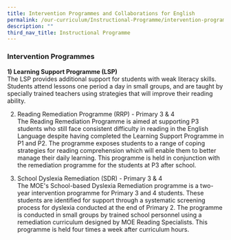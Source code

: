```yaml
---
title: Intervention Programmes and Collaborations for English
permalink: /our-curriculum/Instructional-Programme/intervention-programmes-collab-english/
description: ""
third_nav_title: Instructional Programme
---
```

### **Intervention Programmes**

**1) Learning Support Programme (LSP)**  
The LSP provides additional support for students with weak literacy skills. Students attend lessons one period a day in small groups, and are taught by specially trained teachers using strategies that will improve their reading ability.  
  
2) Reading Remediation Programme (RRP) - Primary 3 & 4  
The Reading Remediation Programme is aimed at supporting P3 students who still face consistent difficulty in reading in the English Language despite having completed the Learning Support Programme in P1 and P2. The programme exposes students to a range of coping strategies for reading comprehension which will enable them to better manage their daily learning. This programme is held in conjunction with the remediation programme for the students at P3 after school.  


3) School Dyslexia Remediation (SDR) - Primary 3 & 4  
The MOE's School-based Dyslexia Remediation programme is a two-year intervention programme for Primary 3 and 4 students. These students are identified for support through a systematic screening process for dyslexia conducted at the end of Primary 2. The programme is conducted in small groups by trained school personnel using a remediation curriculum designed by MOE Reading Specialists. This programme is held four times a week after curriculum hours.